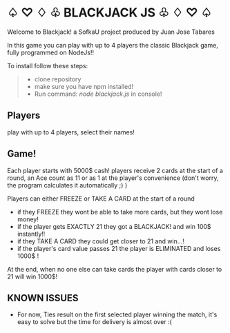 # ♤ ♡ ♢ ♧ BLACKJACK JS ♧ ♢ ♡ ♤ 

Welcome to Blackjack! a SofkaU project produced by Juan Jose Tabares

In this game you can play with up to 4 players the classic Blackjack game, fully programmed on NodeJs!!

To install follow these steps:
> * clone repository
> * make sure you have npm installed!
> * Run command: _node blackjack.js_ in console!

## Players

play with up to 4 players, select their names!

## Game!

Each player starts with 5000$ cash! players receive 2 cards at the start of a round, an Ace count as 11 or as 1 at the player's convenience (don't worry, the program calculates it automatically ;) )

Players can either FREEZE or TAKE A CARD at the start of a round
- if they FREEZE they wont be able to take more cards, but they wont lose money!
- if the player gets EXACTLY 21 they got a BLACKJACK! and win 100$ instantly!!
- if they TAKE A CARD they could get closer to 21 and win...!
- if the player's card value passes 21 the player is ELIMINATED and loses 1000$ !


At the end, when no one else can take cards the player with cards closer to 21 will win 1000$!

## KNOWN ISSUES
- For now, Ties result on the first selected player winning the match, it's easy to solve but the time for delivery is almost over :(
